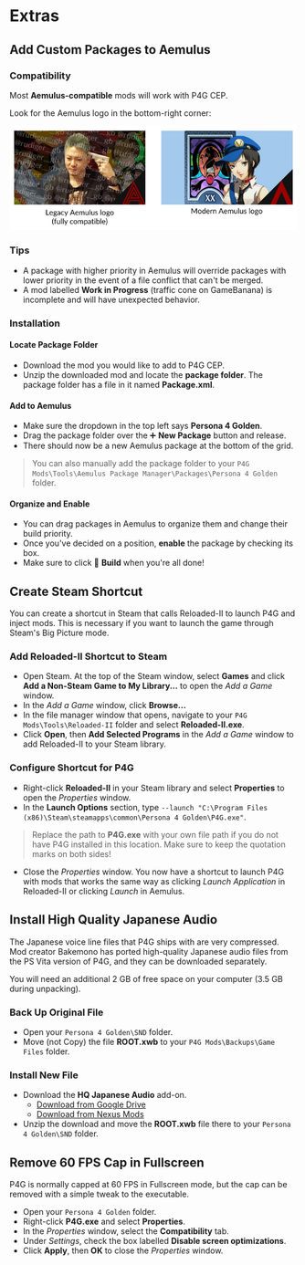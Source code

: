 ﻿# Extras
## Add Custom Packages to Aemulus
### Compatibility
Most **Aemulus-compatible** mods will work with P4G CEP.

Look for the Aemulus logo in the bottom-right corner:

![](img/extras/aemulus_logo.png)

### Tips

- A package with higher priority in Aemulus will override packages with lower priority in the event of a file conflict that can't be merged.
- A mod labelled **Work in Progress** (traffic cone on GameBanana) is incomplete and will have unexpected behavior.

### Installation
#### Locate Package Folder
- Download the mod you would like to add to P4G CEP.
- Unzip the downloaded mod and locate the **package folder**. The package folder has a file in it named **Package.xml**.

#### Add to Aemulus
- Make sure the dropdown in the top left says **Persona 4 Golden**.
- Drag the package folder over the ➕ **New Package** button and release.
- There should now be a new Aemulus package at the bottom of the grid.

> You can also manually add the package folder to your `P4G Mods\Tools\Aemulus Package Manager\Packages\Persona 4 Golden` folder.

#### Organize and Enable
- You can drag packages in Aemulus to organize them and change their build priority.
- Once you've decided on a position, **enable** the package by checking its box.
- Make sure to click 🔨 **Build**  when you're all done!

## Create Steam Shortcut

You can create a shortcut in Steam that calls Reloaded-II to launch P4G and inject mods. This is necessary if you want to launch the game through Steam's Big Picture mode.

### Add Reloaded-II Shortcut to Steam
- Open Steam. At the top of the Steam window, select **Games** and click **Add a Non-Steam Game to My Library...** to open the *Add a Game* window.
- In the *Add a Game* window, click **Browse...**
- In the file manager window that opens, navigate to your `P4G Mods\Tools\Reloaded-II` folder and select **Reloaded-II.exe**.
- Click **Open**, then **Add Selected Programs** in the *Add a Game* window to add Reloaded-II to your Steam library.

### Configure Shortcut for P4G
- Right-click **Reloaded-II** in your Steam library and select **Properties** to open the *Properties* window.
- In the **Launch Options** section, type `--launch "C:\Program Files (x86)\Steam\steamapps\common\Persona 4 Golden\P4G.exe"`.

> Replace the path to **P4G.exe** with your own file path if you do not have P4G installed in this location. Make sure to keep the quotation marks on both sides!

- Close the *Properties* window. You now have a shortcut to launch P4G with mods that works the same way as clicking *Launch Application* in Reloaded-II or clicking *Launch* in Aemulus.

## Install High Quality Japanese Audio
The Japanese voice line files that P4G ships with are very compressed. Mod creator Bakemono has ported high-quality Japanese audio files from the PS Vita version of P4G, and they can be downloaded separately.

You will need an additional 2 GB of free space on your computer (3.5 GB during unpacking).

### Back Up Original File
- Open your `Persona 4 Golden\SND` folder.
- Move (not Copy) the file **ROOT.xwb** to your `P4G Mods\Backups\Game Files` folder.

### Install New File
- Download the **HQ Japanese Audio** add-on.
  - [Download from Google Drive](https://drive.google.com/file/d/1SuOuqcL6qP3XiiuPp0TGtJVT2Roh7wQh/view)
  - [Download from Nexus Mods](https://www.nexusmods.com/persona4golden/mods/11?tab=files)
- Unzip the download and move the **ROOT.xwb** file there to your `Persona 4 Golden\SND` folder.
 
## Remove 60 FPS Cap in Fullscreen
P4G is normally capped at 60 FPS in Fullscreen mode, but the cap can be removed with a simple tweak to the executable.

* Open your `Persona 4 Golden` folder.
* Right-click **P4G.exe** and select **Properties**.
* In the *Properties* window, select the **Compatibility** tab.
* Under *Settings*, check the box labelled **Disable screen optimizations**.
* Click **Apply**, then **OK** to close the *Properties* window.
